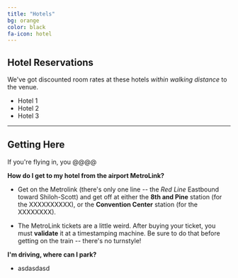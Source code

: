 ```yaml
---
title: "Hotels"
bg: orange
color: black
fa-icon: hotel
---
```


## Hotel Reservations

We've got discounted room rates at these hotels *within walking distance* to the venue.

- Hotel 1
- Hotel 2
- Hotel 3

-------------------------


## Getting Here

If you're flying in, you @@@@


**How do I get to my hotel from the airport MetroLink?**

- Get on the Metrolink (there's only one line -- the *Red Line* Eastbound toward Shiloh-Scott) and
get off at either the **8th and Pine** station (for the XXXXXXXXXX),
or the **Convention Center** station (for the XXXXXXXX).

- The MetroLink tickets are a little weird. After buying your ticket, you must **validate** it at
a timestamping machine. Be sure to do that before getting on the train -- there's no turnstyle!



**I'm driving, where can I park?**

- asdasdasd


